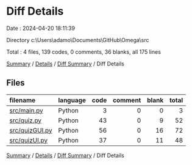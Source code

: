 # Diff Details

Date : 2024-04-20 18:11:39

Directory c:\\Users\\adamo\\Documents\\GitHub\\Omega\\src

Total : 4 files,  139 codes, 0 comments, 36 blanks, all 175 lines

[Summary](results.md) / [Details](details.md) / [Diff Summary](diff.md) / Diff Details

## Files
| filename | language | code | comment | blank | total |
| :--- | :--- | ---: | ---: | ---: | ---: |
| [src/main.py](/src/main.py) | Python | 3 | 0 | 0 | 3 |
| [src/quiz.py](/src/quiz.py) | Python | 43 | 0 | 9 | 52 |
| [src/quizGUI.py](/src/quizGUI.py) | Python | 56 | 0 | 16 | 72 |
| [src/quizUI.py](/src/quizUI.py) | Python | 37 | 0 | 11 | 48 |

[Summary](results.md) / [Details](details.md) / [Diff Summary](diff.md) / Diff Details